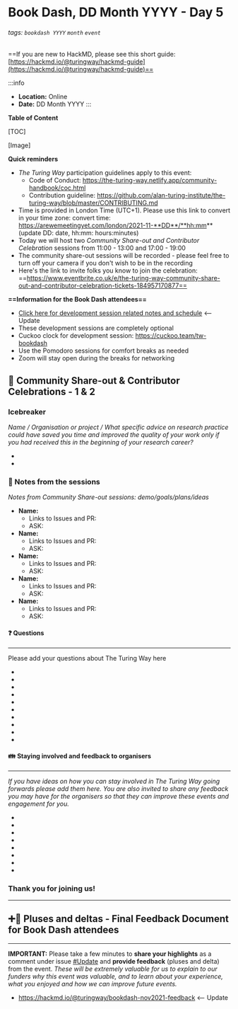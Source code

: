# Book Dash, DD Month YYYY - Day 5

###### tags: `bookdash YYYY` `month` `event`

==If you are new to HackMD, please see this short guide: [https://hackmd.io/@turingway/hackmd-guide](https://hackmd.io/@turingway/hackmd-guide)==

:::info
- **Location:** Online
- **Date:** DD Month YYYY
:::

**Table of Content**

[TOC]

[Image]

**Quick reminders**

* *The Turing Way* participation guidelines apply to this event:
    * Code of Conduct: https://the-turing-way.netlify.app/community-handbook/coc.html
    * Contribution guideline: https://github.com/alan-turing-institute/the-turing-way/blob/master/CONTRIBUTING.md
* Time is provided in London Time (UTC+1). Please use this link to convert in your time zone: convert time: https://arewemeetingyet.com/london/2021-11-**DD**/**hh:mm** (update DD: date, hh:mm: hours:minutes)
* Today we will host two *Community Share-out and Contributor Celebration* sessions from 11:00 - 13:00 and 17:00 - 19:00
* The community share-out sessions will be recorded - please feel free to turn off your camera if you don't wish to be in the recording
* Here's the link to invite folks you know to join the celebration: ==https://www.eventbrite.co.uk/e/the-turing-way-community-share-out-and-contributor-celebration-tickets-184957170877==

**==Information for the Book Dash attendees==**
* [Click here for development session related notes and schedule](https://hackmd.io/7LHaQoj1S4KmPsFLA6AMYA#Schedule-for-the-optional-development-session) <-- Update
* These development sessions are completely optional
* Cuckoo clock for development session: https://cuckoo.team/tw-bookdash
* Use the Pomodoro sessions for comfort breaks as needed
* Zoom will stay open during the breaks for networking

:loudspeaker: Community Share-out & Contributor Celebrations - 1 & 2
---

### Icebreaker

*Name / Organisation or project / What specific advice on research practice could have saved you time and improved the quality of your work only if you had received this in the beginning of your research career?*

* 
* 

### :dart: Notes from the sessions

*Notes from Community Share-out sessions: demo/goals/plans/ideas*
* **Name:**
    * Links to Issues and PR:
    * ASK: 
* **Name:**
    * Links to Issues and PR:
    * ASK:  
* **Name:**
    * Links to Issues and PR:
    * ASK:  
* **Name:**
    * Links to Issues and PR:
    * ASK:  
* **Name:**
    * Links to Issues and PR:
    * ASK:  

#### :question: Questions
---

Please add your questions about The Turing Way here

* 
* 
* 
* 
* 
* 
* 
* 
* 
* 

#### :family: Staying involved and feedback to organisers
---

*If you have ideas on how you can stay involved in The Turing Way going forwards please add them here.
You are also invited to share any feedback you may have for the organisers so that they can improve these events and engagement for you.*

* 
* 
* 
* 
* 
* 
* 
* 

### Thank you for joining us!



---

## :heavy_plus_sign::arrow_up_small: Pluses and deltas - Final Feedback Document for Book Dash attendees
---

**IMPORTANT:** Please take a few minutes to **share your highlights** as a comment under issue [#Update](https://github.com/alan-turing-institute/the-turing-way/issues/update) and **provide feedback** (pluses and delta) from the event. _These will be extremely valuable for us to explain to our funders why this event was valuable, and to learn about your experience, what you enjoyed and how we can improve future events._
- https://hackmd.io/@turingway/bookdash-nov2021-feedback <-- Update

